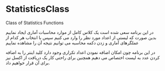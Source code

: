 # StatisticsClass
Class of Statistics Functions



در این برنامه سعی شده است یک کلاس کامل از موارد محاسبات آماری ایجاد نماییم
بدین صورت که لیستی از اعداد مورد نظر را وارد می کنیم
سپس با انتخاب هر کدام از عملگرهای آماری و زدن دکمه محاسبه می توانیم نتیجه آن را مشاهده نماییم

در این برنامه چون امکان اضافه نمودن اعداد تکراری وجود دارد کلید اینتر را به اضافه کردن عدد به لیست اختصاص می دهیم
همچنین برای راحتی کار یک دریافت از اکسل نیز برای آن قرار خواهیم داد.
